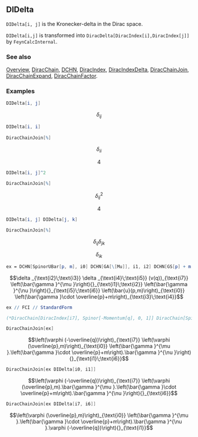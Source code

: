 ## DIDelta

`DIDelta[i, j]` is the Kronecker-delta in the Dirac space.

`DIDelta[i,j]` is transformed into `DiracDelta[DiracIndex[i],DiracIndex[j]]` by `FeynCalcInternal`.

### See also

[Overview](Extra/FeynCalc.md), [DiracChain](DiracChain.md), [DCHN](DCHN.md), [DiracIndex](DiracIndex.md), [DiracIndexDelta](DiracIndexDelta.md), [DiracChainJoin](DiracChainJoin.md), [DiracChainExpand](DiracChainExpand.md), [DiracChainFactor](DiracChainFactor.md).

### Examples

```mathematica
DIDelta[i, j]
```

$$\delta _{ij}$$

```mathematica
DIDelta[i, i] 
 
DiracChainJoin[%]
```

$$\delta _{ii}$$

$$4$$

```mathematica
DIDelta[i, j]^2 
 
DiracChainJoin[%]
```

$$\delta _{ij}^2$$

$$4$$

```mathematica
DIDelta[i, j] DIDelta[j, k] 
 
DiracChainJoin[%]
```

$$\delta _{ij} \delta _{jk}$$

$$\delta _{ik}$$

```mathematica
ex = DCHN[SpinorUBar[p, m], i0] DCHN[GA[\[Mu]], i1, i2] DCHN[GS[p] + m, i3, i4] DCHN[GA[\[Nu]], i5, i6] DIDelta[i2, i3] DIDelta[i4, i5] DCHN[i7, SpinorV[q]]
```

$$\delta _{\text{i2}\;\text{i3}} \delta _{\text{i4}\;\text{i5}} (v(q))_{\text{i7}} \left(\bar{\gamma }^{\mu }\right){}_{\text{i1}\;\text{i2}} \left(\bar{\gamma }^{\nu }\right){}_{\text{i5}\;\text{i6}} \left(\bar{u}(p,m)\right)_{\text{i0}} \left(\bar{\gamma }\cdot \overline{p}+m\right)_{\text{i3}\;\text{i4}}$$

```mathematica
ex // FCI // StandardForm

(*DiracChain[DiracIndex[i7], Spinor[-Momentum[q], 0, 1]] DiracChain[Spinor[Momentum[p], m, 1], DiracIndex[i0]] DiracChain[DiracGamma[LorentzIndex[\[Mu]]], DiracIndex[i1], DiracIndex[i2]] DiracChain[DiracGamma[LorentzIndex[\[Nu]]], DiracIndex[i5], DiracIndex[i6]] DiracChain[m + DiracGamma[Momentum[p]], DiracIndex[i3], DiracIndex[i4]] DiracIndexDelta[DiracIndex[i2], DiracIndex[i3]] DiracIndexDelta[DiracIndex[i4], DiracIndex[i5]]*)
```

```mathematica
DiracChainJoin[ex]
```

$$\left(\varphi (-\overline{q})\right)_{\text{i7}} \left(\varphi (\overline{p},m)\right)_{\text{i0}} \left(\bar{\gamma }^{\mu }.\left(\bar{\gamma }\cdot \overline{p}+m\right).\bar{\gamma }^{\nu }\right){}_{\text{i1}\;\text{i6}}$$

```mathematica
DiracChainJoin[ex DIDelta[i0, i1]]
```

$$\left(\varphi (-\overline{q})\right)_{\text{i7}} \left(\varphi (\overline{p},m).\bar{\gamma }^{\mu }.\left(\bar{\gamma }\cdot \overline{p}+m\right).\bar{\gamma }^{\nu }\right){}_{\text{i6}}$$

```mathematica
DiracChainJoin[ex DIDelta[i7, i6]]
```

$$\left(\varphi (\overline{p},m)\right)_{\text{i0}} \left(\bar{\gamma }^{\mu }.\left(\bar{\gamma }\cdot \overline{p}+m\right).\bar{\gamma }^{\nu }.\varphi (-\overline{q})\right){}_{\text{i1}}$$